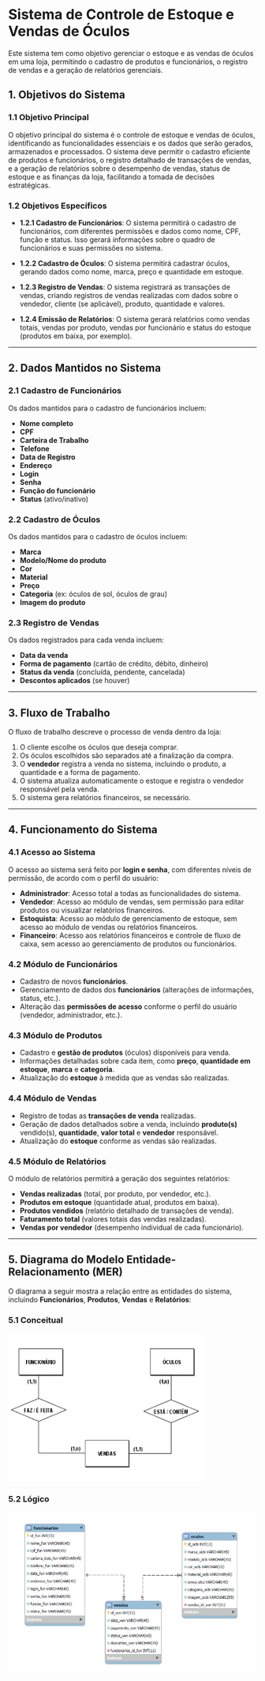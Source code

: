 # Sistema de Controle de Estoque e Vendas de Óculos

Este sistema tem como objetivo gerenciar o estoque e as vendas de óculos em uma loja, permitindo o cadastro de produtos e funcionários, o registro de vendas e a geração de relatórios gerenciais.

## 1. Objetivos do Sistema

### 1.1 Objetivo Principal
O objetivo principal do sistema é o controle de estoque e vendas de óculos, identificando as funcionalidades essenciais e os dados que serão gerados, armazenados e processados. O sistema deve permitir o cadastro eficiente de produtos e funcionários, o registro detalhado de transações de vendas, e a geração de relatórios sobre o desempenho de vendas, status de estoque e as finanças da loja, facilitando a tomada de decisões estratégicas.

### 1.2 Objetivos Específicos

- **1.2.1 Cadastro de Funcionários**: O sistema permitirá o cadastro de funcionários, com diferentes permissões e dados como nome, CPF, função e status. Isso gerará informações sobre o quadro de funcionários e suas permissões no sistema.
  
- **1.2.2 Cadastro de Óculos**: O sistema permitirá cadastrar óculos, gerando dados como nome, marca, preço e quantidade em estoque.
  
- **1.2.3 Registro de Vendas**: O sistema registrará as transações de vendas, criando registros de vendas realizadas com dados sobre o vendedor, cliente (se aplicável), produto, quantidade e valores.
  
- **1.2.4 Emissão de Relatórios**: O sistema gerará relatórios como vendas totais, vendas por produto, vendas por funcionário e status do estoque (produtos em baixa, por exemplo).

---

## 2. Dados Mantidos no Sistema

### 2.1 Cadastro de Funcionários
Os dados mantidos para o cadastro de funcionários incluem:

- **Nome completo**
- **CPF**
- **Carteira de Trabalho**
- **Telefone**
- **Data de Registro**
- **Endereço**
- **Login**
- **Senha**
- **Função do funcionário**
- **Status** (ativo/inativo)

### 2.2 Cadastro de Óculos
Os dados mantidos para o cadastro de óculos incluem:

- **Marca**
- **Modelo/Nome do produto**
- **Cor**
- **Material**
- **Preço**
- **Categoria** (ex: óculos de sol, óculos de grau)
- **Imagem do produto**

### 2.3 Registro de Vendas
Os dados registrados para cada venda incluem:

- **Data da venda**
- **Forma de pagamento** (cartão de crédito, débito, dinheiro)
- **Status da venda** (concluída, pendente, cancelada)
- **Descontos aplicados** (se houver)

---

## 3. Fluxo de Trabalho
O fluxo de trabalho descreve o processo de venda dentro da loja:

1. O cliente escolhe os óculos que deseja comprar.
2. Os óculos escolhidos são separados até a finalização da compra.
3. O **vendedor** registra a venda no sistema, incluindo o produto, a quantidade e a forma de pagamento.
4. O sistema atualiza automaticamente o estoque e registra o vendedor responsável pela venda.
5. O sistema gera relatórios financeiros, se necessário.

---

## 4. Funcionamento do Sistema

### 4.1 Acesso ao Sistema
O acesso ao sistema será feito por **login e senha**, com diferentes níveis de permissão, de acordo com o perfil do usuário:

- **Administrador**: Acesso total a todas as funcionalidades do sistema.
- **Vendedor**: Acesso ao módulo de vendas, sem permissão para editar produtos ou visualizar relatórios financeiros.
- **Estoquista**: Acesso ao módulo de gerenciamento de estoque, sem acesso ao módulo de vendas ou relatórios financeiros.
- **Financeiro**: Acesso aos relatórios financeiros e controle de fluxo de caixa, sem acesso ao gerenciamento de produtos ou funcionários.

### 4.2 Módulo de Funcionários
- Cadastro de novos **funcionários**.
- Gerenciamento de dados dos **funcionários** (alterações de informações, status, etc.).
- Alteração das **permissões de acesso** conforme o perfil do usuário (vendedor, administrador, etc.).

### 4.3 Módulo de Produtos
- Cadastro e **gestão de produtos** (óculos) disponíveis para venda.
- Informações detalhadas sobre cada item, como **preço**, **quantidade em estoque**, **marca** e **categoria**.
- Atualização do **estoque** à medida que as vendas são realizadas.

### 4.4 Módulo de Vendas
- Registro de todas as **transações de venda** realizadas.
- Geração de dados detalhados sobre a venda, incluindo **produto(s)** vendido(s), **quantidade**, **valor total** e **vendedor** responsável.
- Atualização do **estoque** conforme as vendas são realizadas.

### 4.5 Módulo de Relatórios
O módulo de relatórios permitirá a geração dos seguintes relatórios:

- **Vendas realizadas** (total, por produto, por vendedor, etc.).
- **Produtos em estoque** (quantidade atual, produtos em baixa).
- **Produtos vendidos** (relatório detalhado de transações de venda).
- **Faturamento total** (valores totais das vendas realizadas).
- **Vendas por vendedor** (desempenho individual de cada funcionário).

---

## 5. Diagrama do Modelo Entidade-Relacionamento (MER)

O diagrama a seguir mostra a relação entre as entidades do sistema, incluindo **Funcionários**, **Produtos**, **Vendas** e **Relatórios**:

### 5.1 Conceitual
<img src="/imagens_readme/mer_conceitual.png" alt="Diagrama MER Conceitual" width="400" height="300">

### 5.2 Lógico
![Diagrama MER](/imagens_readme/mer_logico.png)

